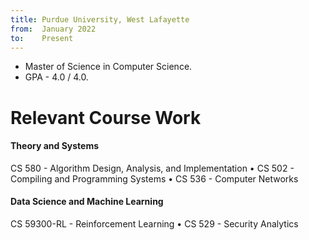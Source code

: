 ```yaml
---
title: Purdue University, West Lafayette
from:  January 2022
to:    Present
---
```


* Master of Science in Computer Science.<br>
* GPA - 4.0 / 4.0.

<h1><b>Relevant Course Work</b></h1>
<h4>Theory and Systems</h4>
CS 580 - Algorithm Design, Analysis, and Implementation • CS 502 - Compiling and Programming Systems • CS 536 - Computer Networks

<h4>Data Science and Machine Learning</h4>
CS 59300-RL - Reinforcement Learning • CS 529 - Security Analytics